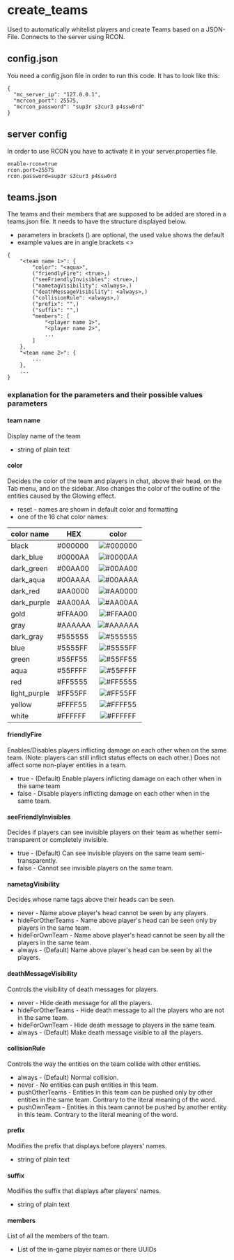 # create_teams
Used to automatically whitelist players and create Teams based on a JSON-File. Connects to the server using RCON.

## config.json
You need a config.json file in order to run this code. It has to look like this:
~~~
{
  "mc_server_ip": "127.0.0.1",
  "mcrcon_port": 25575,
  "mcrcon_password": "sup3r s3cur3 p4ssw0rd"
}
~~~

## server config
In order to use RCON you have to activate it in your server.properties file.
~~~
enable-rcon=true
rcon.port=25575
rcon.password=sup3r s3cur3 p4ssw0rd
~~~

## teams.json
The teams and their members that are supposed to be added are stored in a teams.json file. 
It needs to have the structure displayed below.
- parameters in brackets () are optional, the used value shows the default 
- example values are in angle brackets <>
~~~
{
    "<team name 1>": {
        "color": "<aqua>",
        ("friendlyFire": <true>,)
        ("seeFriendlyInvisibles": <true>,)
        ("nametagVisibility": <always>,)
        ("deathMessageVisibility": <always>,)
        ("collisionRule": <always>,)
        ("prefix": "",)
        ("suffix": "",)
        "members": [
            "<player name 1>",
            "<player name 2>",
            ...
        ]
    },
    "<team name 2>": {
        ...
    },
    ...
}
~~~

### explanation for the parameters and their possible values parameters
#### team name
Display name of the team
- string of plain text

#### color
Decides the color of the team and players in chat, above their head, on the Tab menu, and on the sidebar. 
Also changes the color of the outline of the entities caused by the Glowing effect.
- reset - names are shown in default color and formatting
- one of the 16 chat color names:

| color name   | HEX     |                          color                           |
|:-------------|---------|:--------------------------------------------------------:|
| black        | #000000 | ![#000000](https://placehold.co/15x15/000000/000000.png) |
| dark_blue    | #0000AA | ![#0000AA](https://placehold.co/15x15/0000AA/0000AA.png) |
| dark_green   | #00AA00 | ![#00AA00](https://placehold.co/15x15/00AA00/00AA00.png) |
| dark_aqua    | #00AAAA | ![#00AAAA](https://placehold.co/15x15/00AAAA/00AAAA.png) |
| dark_red     | #AA0000 | ![#AA0000](https://placehold.co/15x15/AA0000/AA0000.png) |
| dark_purple  | #AA00AA | ![#AA00AA](https://placehold.co/15x15/AA00AA/AA00AA.png) |
| gold         | #FFAA00 | ![#FFAA00](https://placehold.co/15x15/FFAA00/FFAA00.png) |
| gray         | #AAAAAA | ![#AAAAAA](https://placehold.co/15x15/AAAAAA/AAAAAA.png) |
| dark_gray    | #555555 | ![#555555](https://placehold.co/15x15/555555/555555.png) |
| blue         | #5555FF | ![#5555FF](https://placehold.co/15x15/5555FF/5555FF.png) | 
| green        | #55FF55 | ![#55FF55](https://placehold.co/15x15/55FF55/55FF55.png) |
| aqua         | #55FFFF | ![#55FFFF](https://placehold.co/15x15/55FFFF/55FFFF.png) |
| red          | #FF5555 | ![#FF5555](https://placehold.co/15x15/FF5555/FF5555.png) |
| light_purple | #FF55FF | ![#FF55FF](https://placehold.co/15x15/FF55FF/FF55FF.png) |
| yellow       | #FFFF55 | ![#FFFF55](https://placehold.co/15x15/FFFF55/FFFF55.png) |
| white        | #FFFFFF | ![#FFFFFF](https://placehold.co/15x15/FFFFFF/FFFFFF.png) |

#### friendlyFire
Enables/Disables players inflicting damage on each other when on the same team. 
(Note: players can still inflict status effects on each other.) Does not affect some non-player entities in a team.
- true - (Default) Enable players inflicting damage on each other when in the same team
- false - Disable players inflicting damage on each other when in the same team.

#### seeFriendlyInvisibles
Decides if players can see invisible players on their team as whether semi-transparent or completely invisible.
- true - (Default) Can see invisible players on the same team semi-transparently.
- false - Cannot see invisible players on the same team.

#### nametagVisibility
Decides whose name tags above their heads can be seen.
- never - Name above player's head cannot be seen by any players.
- hideForOtherTeams - Name above player's head can be seen only by players in the same team.
- hideForOwnTeam - Name above player's head cannot be seen by all the players in the same team.
- always - (Default) Name above player's head can be seen by all the players.

#### deathMessageVisibility
Controls the visibility of death messages for players.
- never - Hide death message for all the players.
- hideForOtherTeams - Hide death message to all the players who are not in the same team.
- hideForOwnTeam - Hide death message to players in the same team.
- always - (Default) Make death message visible to all the players.

#### collisionRule
Controls the way the entities on the team collide with other entities.
- always - (Default) Normal collision.
- never - No entities can push entities in this team.
- pushOtherTeams - Entities in this team can be pushed only by other entities in the same team. Contrary to the literal meaning of the word.
- pushOwnTeam - Entities in this team cannot be pushed by another entity in this team. Contrary to the literal meaning of the word.

#### prefix
Modifies the prefix that displays before players' names.
- string of plain text

#### suffix
Modifies the suffix that displays after players' names.
- string of plain text

#### members
List of all the members of the team.
- List of the in-game player names or there UUIDs